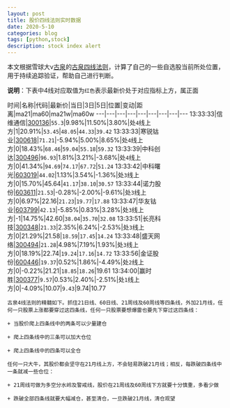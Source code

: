 ```yaml
---
layout: post
title: 股价四线法则实时数据
date: 2020-5-10
categories: blog
tags: [python,stock]
description: stock index alert
---
```



本文根据雪球大v[古泉](https://xueqiu.com/u/7148646888)的[古泉四线法则](https://xueqiu.com/7148646888/130498192)，计算了自己的一些自选股当前所处位置，用于持续追踪验证，帮助自己进行判断。

**说明**：下表中4线对应取值为`红色`表示最新价处于对应指标上方，属正面

时间|名称|代码|最新价|当日|3日|5日|位置|变动|距离|ma21|ma60|ma21w|ma60w
---|---|---|---|---|---|---|---|---
13:33:33|信维通信|[300136](https://xueqiu.com/S/SZ300136)|`55.3`|9.98%|11.50%|3.80%|处`4`线上方|1|20.91%|`53.45`|`48.05`|`44.33`|`39.42`
13:33:33|寒锐钴业|[300618](https://xueqiu.com/S/SZ300618)|`71.21`|-5.94%|5.00%|8.65%|处`4`线上方|0|18.43%|`68.46`|`59.04`|`55.18`|`59.32`
13:33:39|中科创达|[300496](https://xueqiu.com/S/SZ300496)|`96.93`|1.81%|3.21%|-3.68%|处`4`线上方|0|41.34%|`94.69`|`74.17`|`67.72`|`51.24`
13:33:42|中科曙光|[603019](https://xueqiu.com/S/SH603019)|`44.02`|1.13%|3.54%|-1.36%|处`3`线上方|0|15.70%|45.64|`41.17`|`38.10`|`30.57`
13:33:44|诺力股份|[603611](https://xueqiu.com/S/SH603611)|`21.53`|-0.28%|-2.00%|-9.61%|处`3`线上方|0|6.97%|22.16|`21.23`|`19.77`|`17.88`
13:33:47|华友钴业|[603799](https://xueqiu.com/S/SH603799)|`42.13`|-5.85%|0.83%|3.28%|处`3`线上方|-1|14.75%|42.60|`38.04`|`35.70`|`32.08`
13:33:51|长亮科技|[300348](https://xueqiu.com/S/SZ300348)|`21.33`|2.35%|6.24%|-2.53%|处`3`线上方|0|21.29%|21.58|`18.59`|`17.45`|`14.24`
13:33:48|盛天网络|[300494](https://xueqiu.com/S/SZ300494)|`21.28`|4.98%|7.19%|1.93%|处`3`线上方|0|18.19%|22.74|`19.24`|`17.16`|`14.72`
13:33:56|金证股份|[600446](https://xueqiu.com/S/SH600446)|`19.37`|0.52%|1.86%|-4.49%|处`2`线上方|0|-0.22%|21.21|`18.85`|`18.26`|19.61
13:34:00|赢时胜|[300377](https://xueqiu.com/S/SZ300377)|`9.57`|0.53%|2.40%|-2.51%|处`1`线上方|0|-4.09%|10.07|`9.43`|9.74|10.77

```
古泉4线法则的精髓如下。抓住21日线、60日线、21周线及60周线等四条线，外加21月线，任何一只股票上涨都要穿过这四条线，任何一只股票要想爆雷也要先下穿过这四条线：

+ 当股价爬上四条线中的两条可以少量建仓

+ 爬上四条线中的三条可以加大仓位

+ 爬上四条线中的四条可以全仓

任何一只大牛，其股价都会坚守在21月线上方，不会轻易跌破21月线；相反，每跌破四条线中一条就减一些仓位：

+ 21周线可做为多空分水岭及警戒线，股价在21周线及60周线下方就要十分慎重，多看少做

+ 跌破全部四条线就要大幅减仓，甚至清仓，一旦跌破21月线，清仓观望
```